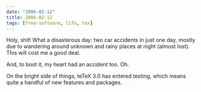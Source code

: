 ```yaml
---
date: "2006-02-12"
title: 2006-02-12
tags: [free-software, life, tex]
---
```

Holy, shit! What a disasterous day: two car accidents in just one
day, mostly due to wandering around unknown and rainy places at
night (almost lost). This will cost me a good deal.

And, to boot it, my heart had an accident too. Oh.

On the bright side of things, teTeX 3.0 has entered testing, which
means quite a handful of new features and packages.


